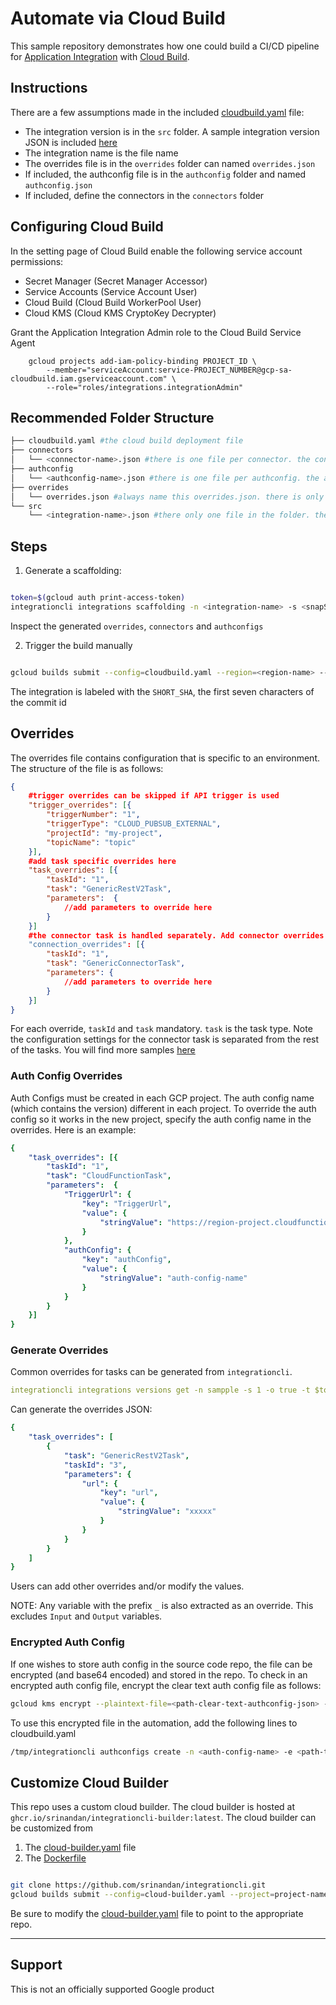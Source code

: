 # Automate via Cloud Build

This sample repository demonstrates how one could build a CI/CD pipeline for [Application Integration](https://cloud.google.com/application-integration/docs/overview) with [Cloud Build](https://cloud.google.com/build/docs).

## Instructions

There are a few assumptions made in the included [cloudbuild.yaml](./cloudbuild.yaml) file:

* The integration version is in the `src` folder. A sample integration version JSON is included [here](./src/sample.json)
* The integration name is the file name
* The overrides file is in the `overrides` folder can named `overrides.json`
* If included, the authconfig file is in the `authconfig` folder and named `authconfig.json`
* If included, define the connectors in the `connectors` folder

## Configuring Cloud Build

In the setting page of Cloud Build enable the following service account permissions:
* Secret Manager (Secret Manager Accessor)
* Service Accounts (Service Account User)
* Cloud Build (Cloud Build WorkerPool User)
* Cloud KMS (Cloud KMS CryptoKey Decrypter)

Grant the Application Integration Admin role to the Cloud Build Service Agent

```
    gcloud projects add-iam-policy-binding PROJECT_ID \
        --member="serviceAccount:service-PROJECT_NUMBER@gcp-sa-cloudbuild.iam.gserviceaccount.com" \
        --role="roles/integrations.integrationAdmin"
```

## Recommended Folder Structure

```bash
├── cloudbuild.yaml #the cloud build deployment file
├── connectors
│   └── <connector-name>.json #there is one file per connector. the connector name is the file name.
├── authconfig
│   └── <authconfig-name>.json #there is one file per authconfig. the authconfig name is the file name.
├── overrides
│   └── overrides.json #always name this overrides.json. there is only one file in this folder
└── src
    └── <integration-name>.json #there only one file in the folder. the integration name is the file name.
```

## Steps

1. Generate a scaffolding:

```sh

token=$(gcloud auth print-access-token)
integrationcli integrations scaffolding -n <integration-name> -s <snapShot> -p <project-id> -r <region-name> -t $token
```

Inspect the generated `overrides`, `connectors` and `authconfigs`

2. Trigger the build manually

```sh

gcloud builds submit --config=cloudbuild.yaml --region=<region-name> --project=<qa-project-name>
```

The integration is labeled with the `SHORT_SHA`, the first seven characters of the commit id

## Overrides

The overrides file contains configuration that is specific to an environment. The structure of the file is as follows:

```json
{
    #trigger overrides can be skipped if API trigger is used
    "trigger_overrides": [{
        "triggerNumber": "1",
        "triggerType": "CLOUD_PUBSUB_EXTERNAL",
        "projectId": "my-project",
        "topicName": "topic"
    }],
    #add task specific overrides here
    "task_overrides": [{
        "taskId": "1",
        "task": "GenericRestV2Task",
        "parameters":  {
            //add parameters to override here
        }
    }]
    #the connector task is handled separately. Add connector overrides here.
    "connection_overrides": [{
        "taskId": "1",
        "task": "GenericConnectorTask",
        "parameters": {
            //add parameters to override here
        }
    }]
}
```

For each override, `taskId` and `task` mandatory. `task` is the task type. Note the configuration settings for the connector task is separated from the rest of the tasks. You will find more samples [here](../test)

### Auth Config Overrides

Auth Configs must be created in each GCP project. The auth config name (which contains the version) different in each project. To override the auth config so it works in the new project, specify the auth config name in the overrides. Here is an example:

```yaml
{
    "task_overrides": [{
        "taskId": "1",
        "task": "CloudFunctionTask",
        "parameters":  {
            "TriggerUrl": {
                "key": "TriggerUrl",
                "value": {
                    "stringValue": "https://region-project.cloudfunctions.net/helloWorld"
                }
            },
            "authConfig": {
                "key": "authConfig",
                "value": {
                    "stringValue": "auth-config-name"
                }
            }
        }
    }]
}
```

### Generate Overrides

Common overrides for tasks can be generated from `integrationcli`.

```yaml
integrationcli integrations versions get -n sampple -s 1 -o true -t $token
```

Can generate the overrides JSON:

```yaml
{
	"task_overrides": [
		{
			"task": "GenericRestV2Task",
			"taskId": "3",
			"parameters": {
				"url": {
					"key": "url",
					"value": {
						"stringValue": "xxxxx"
					}
				}
			}
		}
	]
}
```

Users can add other overrides and/or modify the values.

NOTE: Any variable with the prefix `_` is also extracted as an override. This excludes `Input` and `Output` variables.

### Encrypted Auth Config

If one wishes to store auth config in the source code repo, the file can be encrypted (and base64 encoded) and stored in the repo. To check in an encrypted auth config file, encrypt the clear text auth config file as follows:

```bash
gcloud kms encrypt --plaintext-file=<path-clear-text-authconfig-json> --keyring <key-ring-name> --project <project-id> --location <location> --ciphertext-file=<encrypted-file-name> --key=<kms-key-name>
```

To use this encrypted file in the automation, add the following lines to cloudbuild.yaml

```bash
/tmp/integrationcli authconfigs create -n <auth-config-name> -e <path-to-encrypted-file> -k <cloud-kms-decryption-key-name>
```

## Customize Cloud Builder

This repo uses a custom cloud builder. The cloud builder is hosted at `ghcr.io/srinandan/integrationcli-builder:latest`. The cloud builder can be customized from

1. The [cloud-builder.yaml](../cloud-builder.yaml) file
2. The [Dockerfile](../Dockerfile.builder)

```sh

git clone https://github.com/srinandan/integrationcli.git
gcloud builds submit --config=cloud-builder.yaml --project=project-name
```

Be sure to modify the [cloud-builder.yaml](../cloud-builder.yaml) file to point to the appropriate repo.

___

## Support

This is not an officially supported Google product
